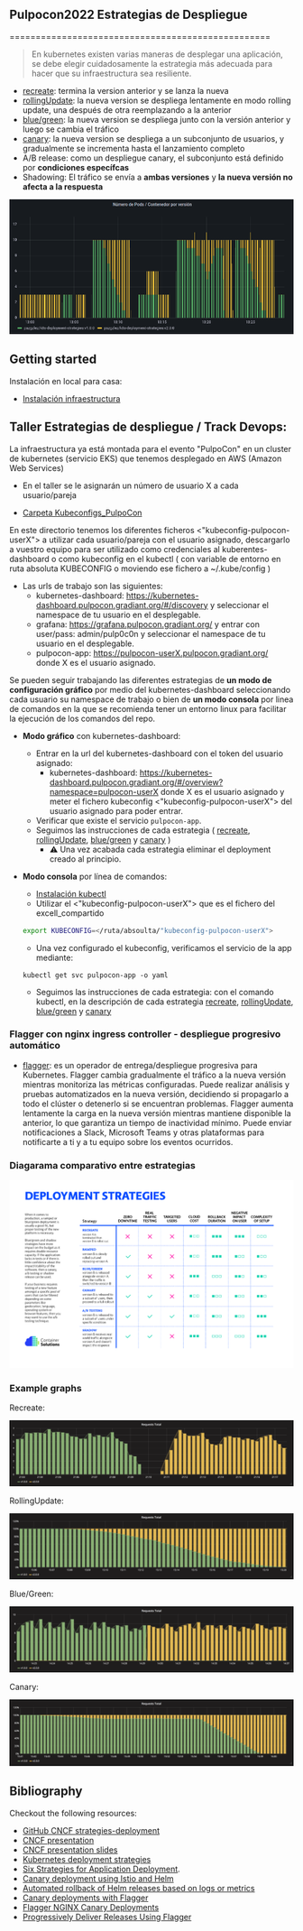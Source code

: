 ## Pulpocon2022 Estrategias de Despliegue
==================================================

> En kubernetes existen varias maneras de desplegar una aplicación, 
se debe elegir cuidadosamente la estrategia más adecuada para hacer que su infraestructura sea resiliente.

- [recreate](recreate/): termina la version anterior y se lanza la nueva
- [rollingUpdate](rolling-update/): la nueva version se despliega lentamente en modo rolling update, una después de otra reemplazando a la anterior
- [blue/green](blue-green/): la nueva version se despliega junto con la versión anterior y luego se cambia el tráfico
- [canary](canary/): la nueva version se despliega a un subconjunto de usuarios, y gradualmente se incrementa hasta el lanzamiento completo
- A/B release: como un despliegue canary, el subconjunto está definido por **condiciones específcas**
- Shadowing: El tráfico se envía a **ambas versiones** y **la nueva versión no afecta a la respuesta**

<!---

![deployment strategy decision diagram](decision-diagram.png)

-->
![grafico de estrategias de despliegue](estrategias-despliegue-graph.png)

## Getting started

Instalación en local para casa:

- [Instalación infraestructura](local-kind/README.md)

## Taller Estrategias de despliegue / Track Devops:

La infraestructura ya está montada para el evento "PulpoCon" en un cluster de kubernetes (servicio EKS) que tenemos desplegado en AWS (Amazon Web Services)
<!--
- [Usuarios PulpoCon](https://docs.google.com/spreadsheets/d/1qm4vZoIYYcHK4AwTuHPsjFciUwVgTlFK7ENTguKx0Tk/edit?usp=sharing)

En este fichero tenemos 3 informaciones:
    - username: pulpocon-user20
    - token: <"token-k8s-pulpocon-user20">
    - kubeconfig: <"file-kube-config-pulpocon-user20">
-->
- En el taller se le asignarán un número de usuario X a cada usuario/pareja

- [Carpeta Kubeconfigs_PulpoCon](https://drive.google.com/drive/folders/1v-eMXMpb5lJ9sqt8fISqKAmH1ylj9x9S?usp=sharing)

En este directorio tenemos los diferentes ficheros <"kubeconfig-pulpocon-userX"> a utilizar cada usuario/pareja con el usuario asignado, descargarlo a vuestro equipo para ser utilizado como credenciales al kuberentes-dashboard o como kubeconfig en el kubectl ( con variable de entorno en ruta absoluta KUBECONFIG o moviendo ese fichero a ~/.kube/config )

- Las urls de trabajo son las siguientes:
    - kubernetes-dashboard: https://kubernetes-dashboard.pulpocon.gradiant.org/#/discovery y seleccionar el namespace de tu usuario en el desplegable.
    - grafana: https://grafana.pulpocon.gradiant.org/ y entrar con user/pass: admin/pulp0c0n  y seleccionar el namespace de tu usuario en el desplegable.
    - pulpocon-app: https://pulpocon-userX.pulpocon.gradiant.org/ donde X es el usuario asignado.

Se pueden seguir trabajando las diferentes estrategias de **un modo de configuración gráfico** por medio del kubernetes-dashboard seleccionando cada usuario su namespace de trabajo o bien de **un modo consola** por linea de comandos en la que se recomienda tener un entorno linux para facilitar la ejecución de los comandos del repo.

- **Modo gráfico** con kubernetes-dashboard:

    - Entrar en la url del kubernetes-dashboard con el token del usuario asignado:
        - kubernetes-dashboard: https://kubernetes-dashboard.pulpocon.gradiant.org/#/overview?namespace=pulpocon-userX donde X es el usuario asignado y meter el fichero kubeconfig <"kubeconfig-pulpocon-userX"> del usuario asignado para poder entrar.
    - Verificar que existe el servicio `pulpocon-app`.
    - Seguimos las instrucciones de cada estrategia ( [recreate](recreate/), [rollingUpdate](rolling-update/), [blue/green](blue-green/) y [canary](canary/) )
        - :warning: Una vez acabada cada estrategia eliminar el deployment creado al principio.


- **Modo consola** por línea de comandos:

    - [Instalación kubectl](https://kubernetes.io/docs/tasks/tools/)
    - Utilizar el <"kubeconfig-pulpocon-userX"> que es el fichero del excell_compartido 
    ```bash
    export KUBECONFIG=</ruta/absoulta/"kubeconfig-pulpocon-userX">
    ```
    - Una vez configurado el kubeconfig, verificamos el servicio de la app mediante:
    ```
    kubectl get svc pulpocon-app -o yaml
    ```
    - Seguimos las instrucciones de cada estrategia: con el comando kubectl, en la descripción de cada estrategia [recreate](recreate/), [rollingUpdate](rolling-update/), [blue/green](blue-green/) y [canary](canary/)

### Flagger con nginx ingress controller - despliegue progresivo automático

- [flagger](flagger/): es un operador de entrega/despliegue progresiva para Kubernetes. 
Flagger cambia gradualmente el tráfico a la nueva versión mientras monitoriza las métricas configuradas.
Puede realizar análisis y pruebas automatizados en la nueva versión, decidiendo si propagarlo a todo el clúster o detenerlo si se encuentran problemas.
Flagger aumenta lentamente la carga en la nueva versión mientras mantiene disponible la anterior, lo que garantiza un tiempo de inactividad mínimo.
Puede enviar notificaciones a Slack, Microsoft Teams y otras plataformas para notificarte a ti y a tu equipo sobre los eventos ocurridos.

### Diagarama comparativo entre estrategias

![deployment strategy decision diagram](decision-diagram.png)

### Example graphs

Recreate:

![Kubernetes deployment recreate](recreate/grafana-recreate.png)

RollingUpdate:

![Kubernetes deployment ramped](rolling-update/grafana-rolling-update.png)

Blue/Green:

![Kubernetes deployment blue-green](blue-green/grafana-blue-green.png)

Canary:

![Kubernetes deployment canary](canary/grafana-canary.png)

## Bibliography

Checkout the following resources:
- [GitHub CNCF strategies-deployment](https://github.com/ContainerSolutions/k8s-deployment-strategies)
- [CNCF presentation](https://www.youtube.com/watch?v=1oPhfKye5Pg)
- [CNCF presentation slides](https://www.slideshare.net/EtienneTremel/kubernetes-deployment-strategies-cncf-webinar)
- [Kubernetes deployment strategies](https://container-solutions.com/kubernetes-deployment-strategies/)
- [Six Strategies for Application Deployment](https://thenewstack.io/deployment-strategies/).
- [Canary deployment using Istio and Helm](https://github.com/etiennetremel/istio-cross-namespace-canary-release-demo)
- [Automated rollback of Helm releases based on logs or metrics](https://container-solutions.com/automated-rollback-helm-releases-based-logs-metrics/)
- [Canary deployments with Flagger](https://www.weave.works/blog/kubernetes-deployment-strategies)
- [Flagger NGINX Canary Deployments](https://devopstales.github.io/kubernetes/flagger-nginx-canary-deployments/)
- [Progressively Deliver Releases Using Flagger](https://www.digitalocean.com/community/tutorials/how-to-progressively-deliver-releases-using-flagger-on-digitalocean-kubernetes)
